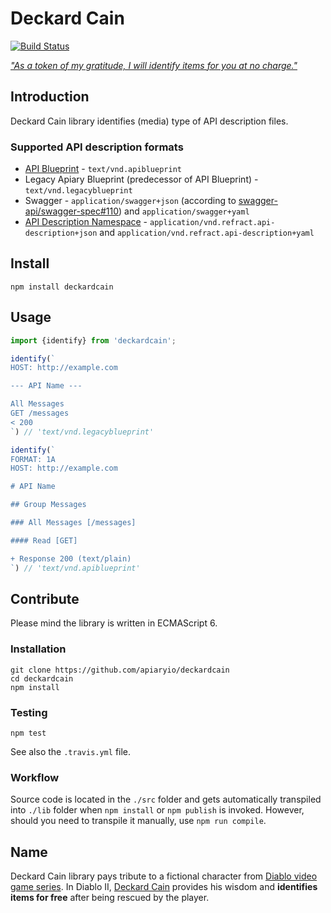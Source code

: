 # Deckard Cain

[![Build Status](https://travis-ci.org/apiaryio/deckardcain.svg?branch=master)](https://travis-ci.org/apiaryio/deckardcain)

[*"As a token of my gratitude, I will identify items for you at no charge."*](https://www.youtube.com/watch?v=TEMCYmIYouE)

## Introduction

Deckard Cain library identifies (media) type of API description files.

### Supported API description formats

- [API Blueprint](https://apiblueprint.org/) - `text/vnd.apiblueprint`
- Legacy Apiary Blueprint (predecessor of API Blueprint) - `text/vnd.legacyblueprint`
- Swagger - `application/swagger+json` (according to [swagger-api/swagger-spec#110](https://github.com/swagger-api/swagger-spec/issues/110)) and `application/swagger+yaml`
- [API Description Namespace](https://github.com/refractproject/refract-spec/blob/master/namespaces/api-description-namespace.md) - `application/vnd.refract.api-description+json` and `application/vnd.refract.api-description+yaml`

## Install

```
npm install deckardcain
```

## Usage

```javascript
import {identify} from 'deckardcain';

identify(`
HOST: http://example.com

--- API Name ---

All Messages
GET /messages
< 200
`) // 'text/vnd.legacyblueprint'

identify(`
FORMAT: 1A
HOST: http://example.com

# API Name

## Group Messages

### All Messages [/messages]

#### Read [GET]

+ Response 200 (text/plain)
`) // 'text/vnd.apiblueprint'
```

## Contribute

Please mind the library is written in ECMAScript 6.

### Installation

```
git clone https://github.com/apiaryio/deckardcain
cd deckardcain
npm install
```

### Testing

```
npm test
```

See also the `.travis.yml` file.

### Workflow

Source code is located in the `./src` folder and gets automatically transpiled into `./lib` folder when `npm install` or `npm publish` is invoked. However, should you need to transpile it manually, use `npm run compile`.

## Name

Deckard Cain library pays tribute to a fictional character from [Diablo video game series](https://en.wikipedia.org/wiki/Diablo_%28series%29). In Diablo II, [Deckard Cain](https://en.wikipedia.org/wiki/Characters_of_Diablo#Deckard_Cain) provides his wisdom and **identifies items for free** after being rescued by the player.
